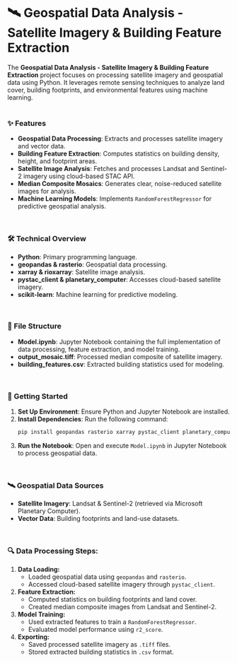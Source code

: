 # 🛰️ Geospatial Data Analysis - Satellite Imagery & Building Feature Extraction
The **Geospatial Data Analysis - Satellite Imagery & Building Feature Extraction** project focuses on processing satellite imagery and geospatial data using Python. It leverages remote sensing techniques to analyze land cover, building footprints, and environmental features using machine learning.
<br><br>

### ✨ Features
- **Geospatial Data Processing**: Extracts and processes satellite imagery and vector data.
- **Building Feature Extraction**: Computes statistics on building density, height, and footprint areas.
- **Satellite Image Analysis**: Fetches and processes Landsat and Sentinel-2 imagery using cloud-based STAC API.
- **Median Composite Mosaics**: Generates clear, noise-reduced satellite images for analysis.
- **Machine Learning Models**: Implements `RandomForestRegressor` for predictive geospatial analysis.
<br>

### 🛠️ Technical Overview
- **Python**: Primary programming language.
- **geopandas & rasterio**: Geospatial data processing.
- **xarray & rioxarray**: Satellite image analysis.
- **pystac_client & planetary_computer**: Accesses cloud-based satellite imagery.
- **scikit-learn**: Machine learning for predictive modeling.
<br>

### 📁 File Structure
- **Model.ipynb**: Jupyter Notebook containing the full implementation of data processing, feature extraction, and model training.
- **output_mosaic.tiff**: Processed median composite of satellite imagery.
- **building_features.csv**: Extracted building statistics used for modeling.
<br>

### 🚀 Getting Started
1. **Set Up Environment**: Ensure Python and Jupyter Notebook are installed.
2. **Install Dependencies**: Run the following command:
   ```sh
   pip install geopandas rasterio xarray pystac_client planetary_computer rioxarray scikit-learn tqdm seaborn matplotlib fiona rtree odc-stac
   ```
3. **Run the Notebook**: Open and execute `Model.ipynb` in Jupyter Notebook to process geospatial data.
<br>

### 🛰️ Geospatial Data Sources
- **Satellite Imagery**: Landsat & Sentinel-2 (retrieved via Microsoft Planetary Computer).
- **Vector Data**: Building footprints and land-use datasets.
<br>

### 🔍 Data Processing Steps:
1. **Data Loading:**
   - Loaded geospatial data using `geopandas` and `rasterio`.
   - Accessed cloud-based satellite imagery through `pystac_client`.
2. **Feature Extraction:**
   - Computed statistics on building footprints and land cover.
   - Created median composite images from Landsat and Sentinel-2.
3. **Model Training:**
   - Used extracted features to train a `RandomForestRegressor`.
   - Evaluated model performance using `r2_score`.
4. **Exporting:**
   - Saved processed satellite imagery as `.tiff` files.
   - Stored extracted building statistics in `.csv` format.
<br>

